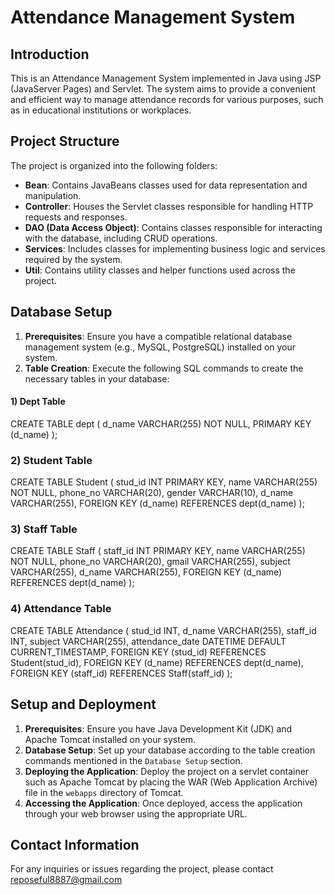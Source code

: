 # Attendance Management System

## Introduction
This is an Attendance Management System implemented in Java using JSP (JavaServer Pages) and Servlet. The system aims to provide a convenient and efficient way to manage attendance records for various purposes, such as in educational institutions or workplaces.

## Project Structure
The project is organized into the following folders:

- **Bean**: Contains JavaBeans classes used for data representation and manipulation.
- **Controller**: Houses the Servlet classes responsible for handling HTTP requests and responses.
- **DAO (Data Access Object)**: Contains classes responsible for interacting with the database, including CRUD operations.
- **Services**: Includes classes for implementing business logic and services required by the system.
- **Util**: Contains utility classes and helper functions used across the project.

## Database Setup
1. **Prerequisites**: Ensure you have a compatible relational database management system (e.g., MySQL, PostgreSQL) installed on your system.
2. **Table Creation**: Execute the following SQL commands to create the necessary tables in your database:

#### 1) Dept Table
CREATE TABLE dept (
    d_name VARCHAR(255) NOT NULL,
    PRIMARY KEY (d_name)
);

### 2) Student Table
CREATE TABLE Student (
    stud_id INT PRIMARY KEY,
    name VARCHAR(255) NOT NULL,
    phone_no VARCHAR(20),
    gender VARCHAR(10),
    d_name VARCHAR(255),
    FOREIGN KEY (d_name) REFERENCES dept(d_name)
);


### 3) Staff Table
CREATE TABLE Staff (
    staff_id INT PRIMARY KEY,
    name VARCHAR(255) NOT NULL,
    phone_no VARCHAR(20),
    gmail VARCHAR(255),
    subject VARCHAR(255),
    d_name VARCHAR(255),
    FOREIGN KEY (d_name) REFERENCES dept(d_name)
);


### 4) Attendance Table
CREATE TABLE Attendance (
    stud_id INT,
    d_name VARCHAR(255),
    staff_id INT,
    subject VARCHAR(255),
    attendance_date DATETIME DEFAULT CURRENT_TIMESTAMP,
    FOREIGN KEY (stud_id) REFERENCES Student(stud_id),
    FOREIGN KEY (d_name) REFERENCES dept(d_name),
    FOREIGN KEY (staff_id) REFERENCES Staff(staff_id)
);



## Setup and Deployment
1. **Prerequisites**: Ensure you have Java Development Kit (JDK) and Apache Tomcat installed on your system.
2. **Database Setup**: Set up your database according to the table creation commands mentioned in the `Database Setup` section.
3. **Deploying the Application**: Deploy the project on a servlet container such as Apache Tomcat by placing the WAR (Web Application Archive) file in the `webapps` directory of Tomcat.
4. **Accessing the Application**: Once deployed, access the application through your web browser using the appropriate URL.

## Contact Information
For any inquiries or issues regarding the project, please contact reposeful8887@gmail.com
